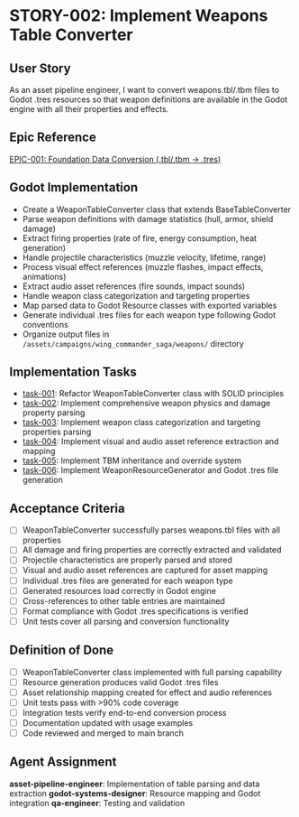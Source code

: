 # STORY-002: Implement Weapons Table Converter

## User Story
As an asset pipeline engineer, I want to convert weapons.tbl/.tbm files to Godot .tres resources so that weapon definitions are available in the Godot engine with all their properties and effects.

## Epic Reference
[EPIC-001: Foundation Data Conversion (.tbl/.tbm → .tres)](../epics/EPIC-001-foundation-data-conversion.md)

## Godot Implementation
- Create a WeaponTableConverter class that extends BaseTableConverter
- Parse weapon definitions with damage statistics (hull, armor, shield damage)
- Extract firing properties (rate of fire, energy consumption, heat generation)
- Handle projectile characteristics (muzzle velocity, lifetime, range)
- Process visual effect references (muzzle flashes, impact effects, animations)
- Extract audio asset references (fire sounds, impact sounds)
- Handle weapon class categorization and targeting properties
- Map parsed data to Godot Resource classes with exported variables
- Generate individual .tres files for each weapon type following Godot conventions
- Organize output files in `/assets/campaigns/wing_commander_saga/weapons/` directory

## Implementation Tasks
- [task-001](../tasks/task-001-refactor-weapontableconverter.md): Refactor WeaponTableConverter class with SOLID principles
- [task-002](../tasks/task-002-weapon-physics-parsing.md): Implement comprehensive weapon physics and damage property parsing
- [task-003](../tasks/task-003-weapon-categorization-parsing.md): Implement weapon class categorization and targeting properties parsing
- [task-004](../tasks/task-004-weapon-asset-reference-mapping.md): Implement visual and audio asset reference extraction and mapping
- [task-005](../tasks/task-005-tbm-inheritance.md): Implement TBM inheritance and override system
- [task-006](../tasks/task-006-weapon-godot-generation.md): Implement WeaponResourceGenerator and Godot .tres file generation

## Acceptance Criteria
- [ ] WeaponTableConverter successfully parses weapons.tbl files with all properties
- [ ] All damage and firing properties are correctly extracted and validated
- [ ] Projectile characteristics are properly parsed and stored
- [ ] Visual and audio asset references are captured for asset mapping
- [ ] Individual .tres files are generated for each weapon type
- [ ] Generated resources load correctly in Godot engine
- [ ] Cross-references to other table entries are maintained
- [ ] Format compliance with Godot .tres specifications is verified
- [ ] Unit tests cover all parsing and conversion functionality

## Definition of Done
- [ ] WeaponTableConverter class implemented with full parsing capability
- [ ] Resource generation produces valid Godot .tres files
- [ ] Asset relationship mapping created for effect and audio references
- [ ] Unit tests pass with >90% code coverage
- [ ] Integration tests verify end-to-end conversion process
- [ ] Documentation updated with usage examples
- [ ] Code reviewed and merged to main branch

## Agent Assignment
**asset-pipeline-engineer**: Implementation of table parsing and data extraction
**godot-systems-designer**: Resource mapping and Godot integration
**qa-engineer**: Testing and validation